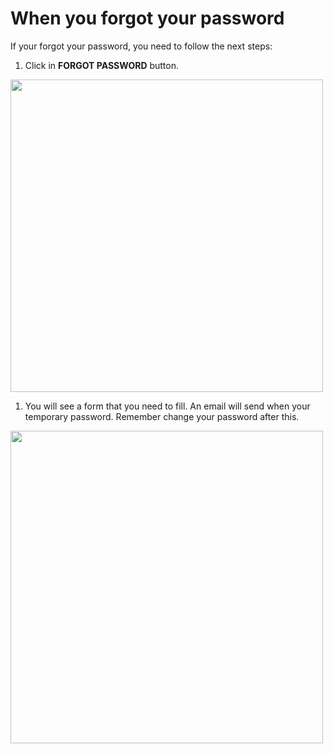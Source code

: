 # When you forgot your password

 If your forgot your password, you need to follow the next steps:
 
 1. Click in **FORGOT PASSWORD** button.
 
 <img src="https://drive.google.com/uc?export=view&id=1bTPrGRRktFFzddtIUdPZ-McUNhn_iA__" style="width: 500px; max-width: 100%; height: auto"/>
 
  1. You will see a form that you need to fill. An email will send when your temporary password. Remember change your password after this.
 
 <img src="https://drive.google.com/uc?export=view&id=1jMbC1QLbjJXI8bZzSlPQsgUQJDLaiksw" style="width: 500px; max-width: 100%; height: auto"/>
 
